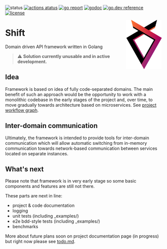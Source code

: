 ![status](https://img.shields.io/badge/status-alpha-red.svg)
[![actions atatus](https://github.com/DamianSkrzypczak/shift/workflows/Pipeline/badge.svg)](https://github.com/DamianSkrzypczak/shift/actions)
[![go report](https://goreportcard.com/badge/github.com/DamianSkrzypczak/shift)](https://goreportcard.com/report/github.com/DamianSkrzypczak/shift)
[![godoc](https://godoc.org/github.com/DamianSkrzypczak/shift?status.svg)](http://godoc.org/github.com/DamianSkrzypczak/shift)
[![go.dev reference](https://img.shields.io/badge/go.dev-reference-007d9c)](https://pkg.go.dev/github.com/DamianSkrzypczak/shift)
[![license](https://img.shields.io/badge/License-MIT-blue.svg)](https://github.com/DamianSkrzypczak/shift/blob/master/LICENSE)

<img align="right" height="159px" src="./media/logo.png">

<h1>Shift</h1>
<p>Domain driven API framework written in Golang</p>


> :warning: **Solution currently unusable and in active development.**

## Idea

Framework is based on idea of fully code-separated domains.
The main benefit of such an approach would be the opportunity
to work with a monolithic codebase in the early stages of the
project and, over time, to move gradually towards architecture
based on microservices. See [project workflow graph](./media/workflow.png).

## Inter-domain communication

Ultimately, the framework is intended to provide tools
for inter-domain communication which will allow
automatic switching from in-memory communication
towards network-based communication between services
located on separate instances.

## What's next

Please note that framework is in very early stage so some basic components and features are still not there.

These parts are next in line:

- project & code documentation
- logging
- unit tests (including \_examples/)
- e2e bdd-style tests (including \_examples/)
- benchmarks

More about future plans soon
on project documentation page (in progress)
but right now please see [todo.md](./todo.md).
